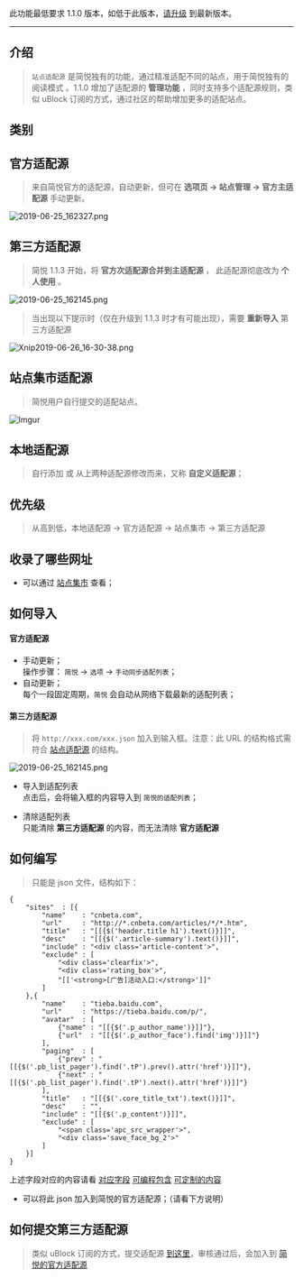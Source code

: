 此功能最低要求 1.1.0 版本，如低于此版本，[请升级](http://ksria.com/simpread/) 到最新版本。
***

介绍
---
> `站点适配源` 是简悦独有的功能，通过精准适配不同的站点，用于简悦独有的阅读模式 。1.1.0 增加了适配源的 **管理功能** ，同时支持多个适配源规则，类似 uBlock 订阅的方式，通过社区的帮助增加更多的适配站点。

类别
---

官方适配源
---

> 来自简悦官方的适配源，自动更新，但可在 **选项页 → 站点管理 → 官方主适配源** 手动更新。

![2019-06-25_162327.png](https://i.loli.net/2019/06/25/5d11da8f0434670629.png)

第三方适配源
---

> 简悦 1.1.3 开始，将 **官方次适配源合并到主适配源** ， 此适配源彻底改为 **个人使用** 。

![2019-06-25_162145.png](https://i.loli.net/2019/06/25/5d11da29570fb14607.png)

> 当出现以下提示时（仅在升级到 1.1.3 时才有可能出现），需要 **重新导入** 第三方适配源

![Xnip2019-06-26_16-30-38.png](https://i.loli.net/2019/06/26/5d132d34576db66305.png)

站点集市适配源
---

> 简悦用户自行提交的适配站点。

![Imgur](https://s1.ax1x.com/2022/11/07/xv1u0H.png)

本地适配源
---

> 自行添加 或 从上两种适配源修改而来，又称 **自定义适配源**；

优先级
---
> 从高到低，本地适配源 → 官方适配源 → 站点集市 → 第三方适配源

收录了哪些网址
---

- 可以通过 [站点集市](https://simpread.ksria.cn/sites/) 查看；


如何导入
---

#### 官方适配源

- 手动更新；  
  操作步骤： `简悦` → `选项` → `手动同步适配列表`；
- 自动更新；  
  每个一段固定周期，`简悦` 会自动从网络下载最新的适配列表；

#### 第三方适配源

> 将 `http://xxx.com/xxx.json` 加入到输入框。注意：此 URL 的结构格式需符合 [站点适配源](站点适配源?id=如何编写)  的结构。

![2019-06-25_162145.png](https://i.loli.net/2019/06/25/5d11da29570fb14607.png)

- 导入到适配列表  
  点击后，会将输入框的内容导入到 `简悦的适配列表`；

- 清除适配列表  
  只能清除 **第三方适配源** 的内容，而无法清除 **官方适配源**

如何编写
---
> 只能是 json 文件，结构如下：

```
{
    "sites"  : [{
        "name"    : "cnbeta.com",
        "url"     : "http://*.cnbeta.com/articles/*/*.htm",
        "title"   : "[[{$('header.title h1').text()}]]",
        "desc"    : "[[{$('.article-summary').text()}]]",
        "include" : "<div class='article-content'>",
        "exclude" : [
            "<div class='clearfix'>",
            "<div class='rating_box'>",
            "[['<strong>[广告]活动入口:</strong>']]"
        ]
    },{
        "name"    : "tieba.baidu.com",
        "url"     : "https://tieba.baidu.com/p/",
        "avatar"  : [
            {"name" : "[[{$('.p_author_name')}]]"},
            {"url"  : "[[{$('.p_author_face').find('img')}]]"}
        ],
        "paging"  : [
            {"prev" : "[[{$('.pb_list_pager').find('.tP').prev().attr('href')}]]"},
            {"next" : "[[{$('.pb_list_pager').find('.tP').next().attr('href')}]]"}
        ],
        "title"   : "[[{$('.core_title_txt').text()}]]",
        "desc"    : "",
        "include" : "[[{$('.p_content')}]]",
        "exclude" : [
            "<span class='apc_src_wrapper'>",
            "<div class='save_face_bg_2'>"
        ]
    }]
}
```
上述字段对应的内容请看 [对应字段](%E7%AB%99%E7%82%B9%E7%BC%96%E8%BE%91%E5%99%A8#%E5%AF%B9%E5%BA%94%E5%AD%97%E6%AE%B5) [可编程包含](%E7%AB%99%E7%82%B9%E7%BC%96%E8%BE%91%E5%99%A8#%E5%8F%AF%E7%BC%96%E7%A8%8B%E5%8C%85%E5%90%AB) [可定制的内容](%E7%AB%99%E7%82%B9%E7%BC%96%E8%BE%91%E5%99%A8#%E5%8F%AF%E5%AE%9A%E5%88%B6%E7%9A%84%E5%86%85%E5%AE%B9)

- 可以将此 json 加入到简悦的官方适配源；（请看下方说明）

如何提交第三方适配源
---

> 类似 uBlock 订阅的方式，提交适配源 [到这里](https://github.com/Kenshin/simpread/labels/origin)，审核通过后，会加入到 [简悦的官方适配源](官方适配源)